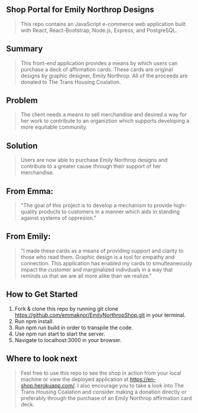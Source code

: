 
## Shop Portal for Emily Northrop Designs ##
  > This repo contains an JavaScript e-commerce web application built with React, React-Bootstrap, Node.js, Express, and PostgreSQL.

## Summary ##
  > This front-end application provides a means by which users can purchase a deck of affirmation cards. These cards are original designs by graphic designer, Emily Northrop. All of the proceeds are donated to The Trans Housing Coalation.

## Problem ##
  > The client needs a means to sell merchandise and desired a way for her work to contribute to an organiztion which supports developing a more equitable community.

## Solution ##
  > Users are now able to purchase Emily Northrop designs and contribute to a greater cause through their support of her merchandise.

## From Emma: ##
  > "The goal of this project is to develop a mechanism to provide high-quality products to customers in a manner which aids in standing against systems of oppresion."
 
## From Emily:  ##
  > "I made these cards as a means of providing support and clarity to those who read them. Graphic design is a tool for empathy and connection. This application has enabled my cards to simulteaneously impact the customer and marginalized indivduals in a way that reminds us that we are all more alike than we realize."
 

## How to Get Started ##
  1. Fork & clone this repo by running git clone https://github.com/emmaknor/EmilyNorthropShop.git
     in your terminal.
  3. Run npm install.
  4. Run npm run build in order to transpile the code.
  5. Use npm run start to start the server.
  6. Navigate to localhost:3000 in your browser.


## Where to look next ##
  > Feel free to use this repo to see the shop in action from your local machine or view the deployed application at https://en-shop.herokuapp.com/. I also encourage you to take a look into The Trans Housing Coalation and consider making a donation directly or preferably through the purchase of an Emily Northrop affirmation card deck.
